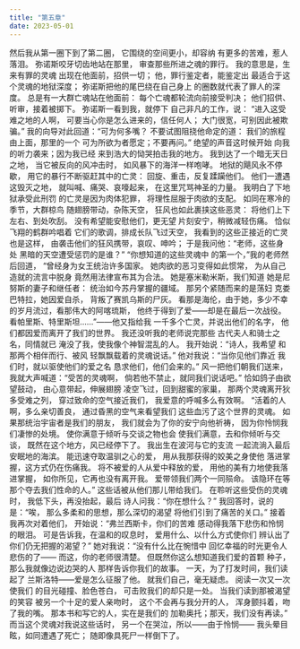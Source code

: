 ```yaml
---
title: "第五章"
date: 2023-05-01
---
```

然后我从第一圈下到了第二圈，
它围绕的空间更小，却容纳
有更多的苦难，惹人落泪。
弥诺斯咬牙切齿地站在那里，
审查那些所进之魂的罪行。
我的意思是，生来有罪的灵魂
出现在他面前，招供一切；
他，罪行鉴定者，能鉴定出
最适合于这个灵魂的地狱深度；
弥诺斯把他的尾巴绕在自己身上
的圈数就代表了罪人的深度。
总是有一大群亡魂站在他面前：
每个亡魂都轮流向前接受判决；
他们招供、听审，接着被掷下。
弥诺斯一看到我，就停下
自己非凡的工作，说：
“进入这受难之地的人啊，
可要当心你是怎么进来的，信任何人；
大门很宽，可别因此被欺骗。”
我的向导对此回道：“可为何多嘴？
不要试图阻挠他命定的道：
我们的旅程由上面，那里的一个
可为所欲为者愿定；不要再问。”
绝望的声音这时候开始
向我的听力袭来；因为我已经
来到浩大的恸哭拍击我的地方。
我到达了一个暗无天日之地，
当它被反向的风冲击时，
如风暴下的海洋一样咆哮。
地狱的飓风永不停歇，
用它的暴行不断驱赶其中的亡灵：
回旋、重击，反复蹂躏他们。
他们一遭遇这毁灭之地，
就叫喊、痛哭、哀嚎起来，
在这里咒骂神圣的力量。
我明白了下地狱承受此刑罚
的亡灵是因为肉体犯罪，
将理性屈服于肉欲的支配。
如同在寒冷的季节，大群椋鸟
随翅膀带动，杂陈天空，
狂风也如此裹挟这些恶灵：
将他们上下左右、到处吹刮。
没有希望能安慰他们，更无望
片刻安宁，稍微减轻伤痛。
恰似飞翔的鹤群吟唱着
它们的歌调，排成长队飞过天空，
我看到的这些正接近的亡灵也是这样，
由袭击他们的狂风携带，哀叹、呻吟；
于是我问他：“老师，这些身处
黑暗的天空遭受惩罚的是谁？”
“你想知道的这些灵魂中
的第一个，”我的老师然后回道，
“曾经身为女王统治许多国家。
她肉欲的恶习变得如此惯常，
为从自己造就的流言中脱身
竟然用法律宣布其为合法。
她是塞米勒米斯，我们知道
她是尼努斯的妻子和继任者：
统治如今苏丹掌握的疆域。
那另个紧随而来的是荡妇
克娄巴特拉，她因爱自杀，
背叛了赛凯乌斯的尸灰。
看那是海伦，由于她，多少不幸
的岁月流过，看那伟大的阿喀琉斯，
他终于得到了爱——却是在最后一次战役。
看帕里斯、特里斯坦……”——他又指给我
一千多个亡灵，并说出他们的名字，
他们都因爱而离开了我们的世界。
我还没听我的老师说完那些
古代夫人和骑士之名，同情就已
淹没了我，使我像个神智混乱的人。
我开始说：“诗人，我希望
和那两个相伴而行、被风
轻飘飘载着的灵魂说话。”
他对我说：“当你见他们靠近
我们时，就以驱使他们的爱之名
恳求他们，他们会来的。”
风一把他们朝我们送来，
我就大声喊道：“受苦的灵魂啊，
倘若他不禁止，就同我们说话吧。”
恰如鸽子由欲望鼓动，
由心意带起，伸展翅膀
凌空飞过，回到甜蜜的家巢，
那两个灵魂离开狄多受难之列，
穿过致命的空气接近我们，
我爱意的呼喊多么有效啊。
“活着的人啊，多么亲切善良，
通过昏黑的空气来看望我们
这些血污了这个世界的灵魂。
如果那统治宇宙者是我们的朋友，
我们就会为了你的安宁向他祈祷，
因为你怜悯我们凄惨的处境。
使你满意于倾听与交谈之物也会
使我们满意，去和你倾听与交谈，
既然在这个地方，风已经停下了。
我出生在波河与它的支流
一起流淌入最后安眠地的海滨。
能迅速夺取温驯之心的爱，
用从我那获得的姣美之身使他
落进掌握，这方式仍在伤痛我。
将不被爱的人从爱中释放的爱，
用他的美有力地使我落进掌握，
如你所见，它再也没有离开我。
爱带领我们两个一同殒命。
该隐环在等那个夺去我们性命的人。”
这些话被从他们那儿带给我们。
在聆听这些受伤的灵魂时，
我低下头，再没抬起，最后
诗人问我：“你在想什么？”
我回答时，说的是：“唉，
那么多柔和的思想，那么深切的渴望
将他们引到了痛苦的关口。”
接着我再次对着他们，
开始说：“弗兰西斯卡，你们的苦难
感动得我落下悲伤和怜悯的眼泪。
可是告诉我，在温和的叹息时，
爱用什么、以什么方式使你们
辨认出了你们仍无把握的渴望？”
她对我说：“没有什么比在惋惜中
回忆幸福的时光更令人悲伤的了——
而这，你的老师很清楚。
但既然你这么想知道我们爱的首颗
种子，那么我就像边说边哭的人
那样告诉你我们的故事。
一天，为了打发时间，我们读起了
兰斯洛特——爱是怎么征服了他。
就我们自己，毫无疑虑。
阅读一次又一次使我们
的目光碰撞、脸色苍白，
可击败我们的却只是一处。
当我们读到那被渴望的笑容
被另一个十足的爱人亲吻时，
这个不会再与我分开的人，
浑身颤抖着，吻了我的嘴。
那本书和写它的人，实在是我们的
加勒奥托；那天，我们没有再读。”
而当这个灵魂对我说这些话时，
另一个在哭泣，所以——由于怜悯——
我头晕目眩，如同遭遇了死亡；
随即像具死尸一样倒下了。
